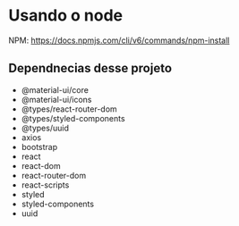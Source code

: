 # Usando o node

NPM: https://docs.npmjs.com/cli/v6/commands/npm-install

## Dependnecias desse projeto

* @material-ui/core
* @material-ui/icons
* @types/react-router-dom
* @types/styled-components
* @types/uuid
* axios
* bootstrap
* react
* react-dom
* react-router-dom
* react-scripts
* styled
* styled-components
* uuid

